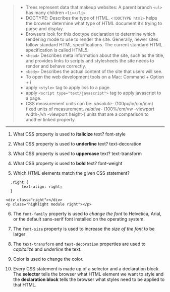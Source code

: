 >* Trees represent data that makeup websites: A parent branch `<ul>` has many children `<li></li>`.
>* DOCTYPE: Describes the type of HTML. `<!DOCTYPE html>` helps the browser determine what type of HTML document it’s trying to parse and display.
>* Browsers look for this doctype declaration to determine which rendering mode to use to render the site. Generally, newer sites follow standard HTML specifications. The current standard HTML specification is called HTML5.
>* `<head>` Describes meta information about the site, such as the title, and provides links to scripts and stylesheets the site needs to render and behave correctly.
>* `<body>` Describes the actual content of the site that users will see.
>* To open the web development tools on a Mac: Command + Option + i
>* apply `<style>` tag to apply css to a page.
>* apply `<script type="text/javascript">` tag to apply javascript to a page.
>* CSS measurement units can be: _absolute-_ (100px/in/cm/mm) fixed units of measurement. _relative-_ (100%/em/vw -viewport width-/vh -viewport height-) units that are a comparison to another linked property.

---
  1. What CSS property is used to __italicize__ text? font-style
  2. What CSS property is used to __underline__ text? text-decoration
  3. What CSS property is used to __uppercase__ text? text-transform
  4. What CSS property is used to __bold__ text? font-weight

  5. Which HTML elements match the given CSS statement?
```
  .right {
       text-align: right;
  }

<div class="right"></div>
<p class="highlight module right"></p>
```

6. The `font-family` property is used to _change the font_ to Helvetica, Arial, or the default sans-serif font installed on the operating system.

7. The `font-size` property is used to increase the _size of the font_ to be larger

8. The `text-transform` and `text-decoration` properties are used to _capitalize_ and _underline_ the text.

9. Color is used to change the color.
10. Every CSS statement is made up of a selector and a declaration block. The __selector__ tells the browser what HTML element we want to style and the __declaration block__ tells the browser what styles need to be applied to that HTML.
